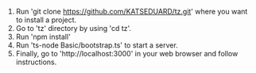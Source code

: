 1. Run 'git clone https://github.com/KATSEDUARD/tz.git' where you want to install a project.
2. Go to 'tz' directory by using 'cd tz'.
3. Run 'npm install'
4. Run 'ts-node Basic/bootstrap.ts' to start a server.
5. Finally, go to 'http://localhost:3000' in your web browser and follow instructions.
